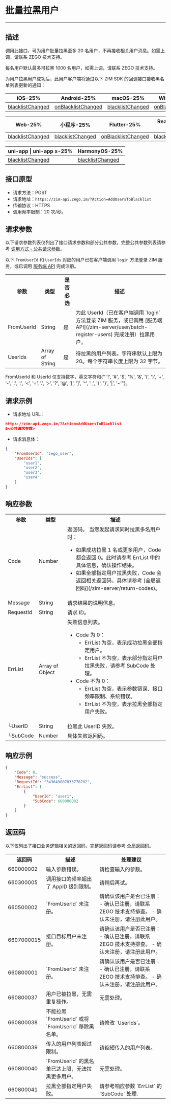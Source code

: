 
# 批量拉黑用户

- - -

## 描述

调用此接口，可为用户批量拉黑至多 20 名用户，不再接收相关用户消息。如需上调，请联系 ZEGO 技术支持。

每名用户默认最多可拉黑 1000 名用户，如需上调，请联系 ZEGO 技术支持。

为用户拉黑用户成功后，此用户客户端将通过以下 ZIM SDK 的回调接口接收黑名单列表更新的通知：

| iOS-25% | Android-25% | macOS-25% | Windows-25% |
|-----|---------|--------|---------|
| [blacklistChanged](https://doc-zh.zego.im/article/api?doc=zim_API~objective-c_ios~protocol~ZIMEventHandler#zim-blacklist-changed-user-list) | [onBlacklistChanged](https://doc-zh.zego.im/article/api?doc=zim_API~java_android~class~ZIMEventHandler#on-blacklist-changed) | [blacklistChanged](https://doc-zh.zego.im/article/api?doc=zim_API~objective-c_macos~protocol~ZIMEventHandler#zim-blacklist-changed-user-list) | [onBlacklistChanged](https://doc-zh.zego.im/article/api?doc=zim_API~cpp_windows~class~ZIMEventHandler#on-blacklist-changed) |

| Web-25% | 小程序-25% | Flutter-25% | React Native-25% |
|-----|---------|---------|---------|
| [blacklistChanged](https://doc-zh.zego.im/article/api?doc=zim_API~javascript_web~interface~ZIMEventHandler#blacklist-changed) | [blacklistChanged](https://doc-zh.zego.im/article/api?doc=zim_API~javascript_wxxcx~interface~ZIMEventHandler#blacklist-changed) | [onBlacklistChanged](https://pub.dev/documentation/zego_zim/latest/zego_zim/ZIMEventHandler/onBlacklistChanged.html) | [blacklistChanged](https://doc-zh.zego.im/article/api?doc=zim_API~javascript_react-native~interface~ZIMEventHandler#blacklist-changed) |

| uni-app \| uni-app x-25% | HarmonyOS-25% |      
|---------|---------|
| [blacklistChanged](https://doc-zh.zego.im/article/api?doc=zim_API~javascript_uni-app~interface~ZIMEventHandler#blacklist-changed) | [blacklistChanged](https://doc-zh.zego.im/article/api?doc=zim_API~javascript_harmony~interface~ZIMEventHandler#blacklist-changed) |

## 接口原型

- 请求方法：POST
- 请求地址：`https://zim-api.zego.im/?Action=AddUsersToBlacklist`
- 传输协议：HTTPS
- 调用频率限制：20 次/秒。

## 请求参数

以下请求参数列表仅列出了接口请求参数和部分公共参数，完整公共参数列表请参考 [调用方式 - 公共请求参数](/zim-server/accessing-server-apis#2-公共参数)。

<Note title="说明">

以下 `FromUserId` 和 `UserIds` 对应的用户已在客户端调用 `login` 方法登录 ZIM 服务，或已调用 [服务端 API](/zim-server/user/batch-register-users) 完成注册。
</Note>

<table>
<tbody><tr data-row-level="1">
<th>参数</th>
<th>类型</th>
<th>是否必选</th>
<th>描述</th>
</tr>
<tr data-row-level="3">
<td>FromUserId</td>
<td>String</td>
<td>是</td>
<td>为此 UserId（已在客户端调用 `login` 方法登录 ZIM 服务，或已调用 [服务端 API](/zim-server/user/batch-register-users) 完成注册）拉黑用户。</td>
</tr>
<tr data-row-level="4">
<td>UserIds</td>
<td>Array of String</td>
<td>是</td>
<td>待拉黑的用户列表。字符串默认上限为 20。每个字符串长度上限为 32 字节。</td>
</tr>
</tbody></table>

<Note title="说明">

FromUserId 和 UserId 仅支持数字，英文字符和{" '!', '#', '$', '%', '&', '(', ')', '+', '-', ':', ';', '<', '=', '.', '>', '?', '@', '[', ']', '^', '_', '{', '}', '|', '~'"}。
</Note>


## 请求示例

- 请求地址 URL：

```json
https://zim-api.zego.im/?Action=AddUsersToBlacklist
&<公共请求参数>
```

- 请求消息体：

```json
{
    "FromUserId": "zego_user",
    "UserIds": [
        "user1",
        "user2",
        "user3",
        "user4"
    ]
}
```

## 响应参数

<table class="collapsible-table" >
<tbody><tr data-row-level="1">
<th>参数</th>
<th>类型</th>
<th>描述</th>
</tr>
<tr data-row-level="2">
<td>Code</td>
<td>Number</td>
<td>返回码。
<Note title="说明">当您发起请求同时拉黑多名用户时：<ul><li>如果成功拉黑 1 名或更多用户，Code 都会返回 0。此时请参考 ErrList 中的具体信息，确认操作结果。</li><li>如果全部指定用户拉黑失败，Code 会返回相关返回码，具体请参考 [全局返回码](/zim-server/return-codes)。</li></ul></Note></td>
</tr>
<tr data-row-level="3">
<td>Message</td>
<td>String</td>
<td>请求结果的说明信息。</td>
</tr>
<tr data-row-level="4">
<td>RequestId</td>
<td>String</td>
<td>请求 ID。</td>
</tr>
<tr data-row-level="5" data-row-child="true">
<td>ErrList</td>
<td>Array of Object</td>
<td>
失败信息列表。
<ul>
<li>
Code 为 0：
<ul><li>ErrList 为空，表示成功拉黑全部指定用户。</li><li>ErrList 不为空，表示部分指定用户拉黑失败，请参考 SubCode 处理。</li></ul>
</li>
<li>
Code 不为 0：
<ul><li>ErrList 为空，表示参数错误、接口频率限制、系统错误。</li><li>ErrList 不为空，表示拉黑全部指定用户失败。</li></ul>
</li>
</ul></td>
</tr>
<tr data-row-level="5-3">
<td>└UserID</td>
<td>String</td>
<td>拉黑此 UserID 失败。</td>
</tr>
<tr data-row-level="5-5">
<td>└SubCode</td>
<td>Number</td>
<td>具体失败返回码。</td>
</tr>
</tbody></table>


## 响应示例

```json
{
    "Code": 0,
    "Message": "success",
    "RequestId": "343649807833778782",
    "ErrList": [
        {
            "UserId": "user1",
            "SubCode": 660000002
        }
    ]
}
```


## 返回码

以下仅列出了接口业务逻辑相关的返回码，完整返回码请参考 [全局返回码](/zim-server/return-codes)。

<table>
<tbody><tr>
<th>返回码</th>
<th>描述</th>
<th>处理建议</th>
</tr>
<tr>
<td>660000002</td>
<td>输入参数错误。</td>
<td>请检查输入的参数。</td>
</tr>
<tr>
<td>660300005</td>
<td>调用接口的频率超出了 AppID 级别限制。</td>
<td>请稍后再试。</td>
</tr>
<tr>
<td>660500002</td>
<td>`FromUserId` 未注册。</td>
<td>
请确认该用户是否已注册：
- 确认已注册，请联系 ZEGO 技术支持排查。
- 确认未注册，请注册此用户。
</td>
</tr>
<tr>
<td>6607000015</td>
<td>接口目标用户未注册。</td>
<td>
请确认该用户是否已注册：
- 确认已注册，请联系 ZEGO 技术支持排查。
- 确认未注册，请注册此用户。
</td>
</tr>
<tr>
<td>660800001</td>
<td>`FromUserId` 未注册。</td>
<td>
请确认该用户是否已注册：
- 确认已注册，请联系 ZEGO 技术支持排查。
- 确认未注册，请注册此用户。
</td>
</tr>
<tr>
<td>660800037</td>
<td>用户已被拉黑，无需重复操作。</td>
<td>无需处理。</td>
</tr>
<tr>
<td>660800038</td>
<td>不能拉黑 `FromUserId` 或将 `FromUserId` 移除黑名单。</td>
<td>请修改 `UserIds`。</td>
</tr>
<tr>
<td>660800039</td>
<td>传入的用户列表超过限制。</td>
<td>请缩短传入的用户列表。</td>
</tr>
<tr>
<td>660800040</td>
<td>`FromUserId` 的黑名单已达上限，无法拉黑更多用户。</td>
<td>无需处理。</td>
</tr>
<tr>
<td>660800041</td>
<td>拉黑全部指定用户失败。</td>
<td>请参考响应参数 `ErrList` 的 `SubCode` 处理.</td>
</tr>
</tbody></table>
